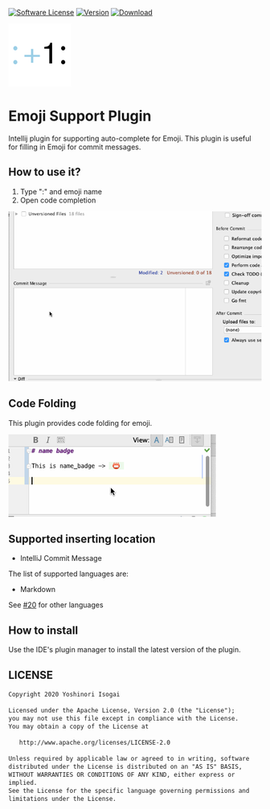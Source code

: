 [![Software License](https://img.shields.io/badge/license-Apache%202.0-brightgreen.svg)](https://github.com/shiraji/find-pull-request/blob/master/LICENSE)
[![Version](https://img.shields.io/jetbrains/plugin/v/12512-yet-another-emoji-support.svg)](https://plugins.jetbrains.com/plugin/9174-emoji-support-plugin)
[![Download](https://img.shields.io/jetbrains/plugin/d/12512-yet-another-emoji-support.svg)](https://plugins.jetbrains.com/plugin/9174-emoji-support-plugin)

![icon](.idea/icon.png)

# Emoji Support Plugin

Intellij plugin for supporting auto-complete for Emoji. This plugin is useful for filling in Emoji for commit messages.

## How to use it?

1. Type ":" and emoji name
1. Open code completion

![commit](website/images/commit.gif)

## Code Folding

This plugin provides code folding for emoji.

![code_folding](website/images/code_folding.gif)

## Supported inserting location

* IntelliJ Commit Message

The list of supported languages are:

* Markdown

See [#20](https://github.com/shiraji/emoji/issues/20) for other languages

## How to install

Use the IDE's plugin manager to install the latest version of the plugin.

## LICENSE

```
Copyright 2020 Yoshinori Isogai

Licensed under the Apache License, Version 2.0 (the "License");
you may not use this file except in compliance with the License.
You may obtain a copy of the License at

   http://www.apache.org/licenses/LICENSE-2.0

Unless required by applicable law or agreed to in writing, software
distributed under the License is distributed on an "AS IS" BASIS,
WITHOUT WARRANTIES OR CONDITIONS OF ANY KIND, either express or implied.
See the License for the specific language governing permissions and
limitations under the License.
```
